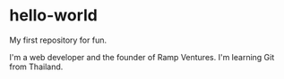 # hello-world
My first repository for fun.

I'm a web developer and the founder of Ramp Ventures. I'm learning Git from Thailand.
